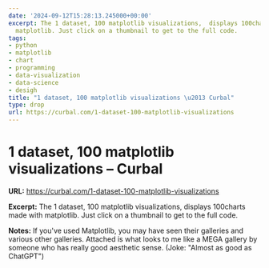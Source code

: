 ```yaml
---
date: '2024-09-12T15:28:13.245000+00:00'
excerpt: The 1 dataset, 100 matplotlib visualizations,  displays 100charts made with
  matplotlib. Just click on a thumbnail to get to the full code.
tags:
- python
- matplotlib
- chart
- programming
- data-visualization
- data-science
- desigh
title: "1 dataset, 100 matplotlib visualizations \u2013 Curbal"
type: drop
url: https://curbal.com/1-dataset-100-matplotlib-visualizations
---
```


# 1 dataset, 100 matplotlib visualizations – Curbal

**URL:** https://curbal.com/1-dataset-100-matplotlib-visualizations

**Excerpt:** The 1 dataset, 100 matplotlib visualizations,  displays 100charts made with matplotlib. Just click on a thumbnail to get to the full code.

**Notes:**
If you've used Matplotlib, you may have seen their galleries and various other galleries. Attached is what looks to me like a MEGA gallery by someone who has really good aesthetic sense. (Joke: "Almost as good as ChatGPT")
